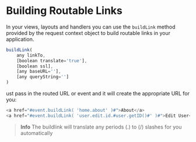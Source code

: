 # Building Routable Links

In your views, layouts and handlers you can use the `buildLink` method provided by the request context object to build routable links in your application.

```js
buildLink(
    any linkTo, 
    [boolean translate='true'], 
    [boolean ssl], 
    [any baseURL=''], 
    [any queryString='']
) 
```

ust pass in the routed URL or event and it will create the appropriate URL for you:

```js
<a href="#event.buildLink( 'home.about' )#">About</a>
<a href="#event.buildLink( 'user.edit.id.#user.getID()#' )#">Edit User</a>
```

> **Info** The buildlink will translate any periods (.) to (/) slashes for you automatically


